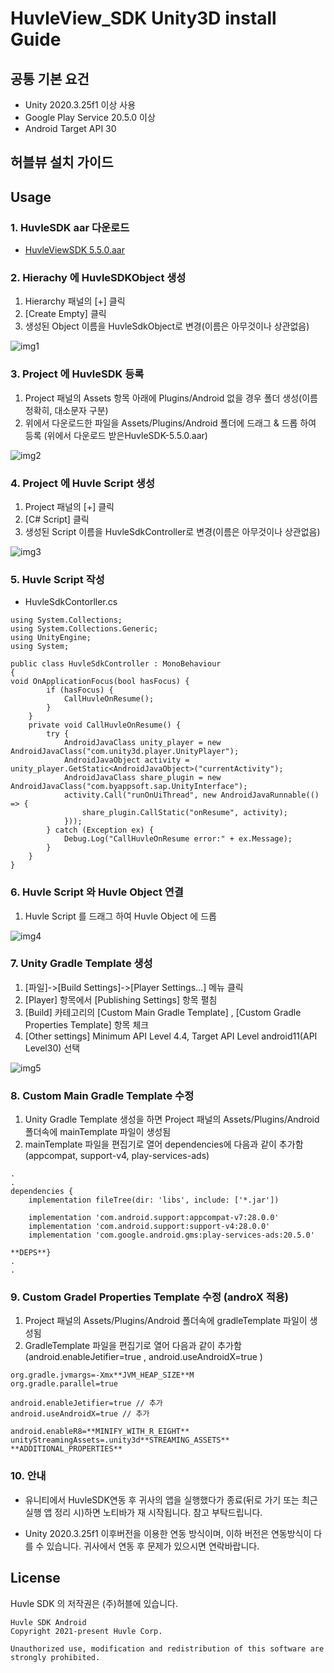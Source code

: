 # HuvleView_SDK Unity3D install Guide

## 공통 기본 요건
- Unity 2020.3.25f1 이상 사용
- Google Play Service 20.5.0 이상
- Android Target API 30

##  허블뷰 설치 가이드
## Usage
### 1. HuvleSDK aar 다운로드
- [HuvleViewSDK 5.5.0.aar](https://sdk.huvle.com/repository/internal/com/byappsoft/sap/HuvleSDK/5.5.0/HuvleSDK-5.5.0.aar)

### 2. Hierachy 에 HuvleSDKObject 생성

1. Hierarchy 패널의 [+] 클릭
2. [Create Empty] 클릭
3. 생성된 Object 이름을 HuvleSdkObject로 변경(이름은 아무것이나 상관없음) 

![img1](./img/img1.png)

### 3. Project 에 HuvleSDK 등록

1. Project 패널의 Assets 항목 아래에 Plugins/Android 없을 경우 폴더 생성(이름 정확히, 대소문자 구분)
2. 위에서 다운로드한 파일을 Assets/Plugins/Android 폴더에 드래그 & 드롭 하여 등록 (위에서 다운로드 받은HuvleSDK-5.5.0.aar)

![img2](./img/img2.png)

### 4. Project 에 Huvle Script 생성

1. Project 패널의 [+] 클릭
2. [C# Script] 클릭
3. 생성된 Script 이름을 HuvleSdkController로 변경(이름은 아무것이나 상관없음)

![img3](./img/img3.png)


### 5. Huvle Script 작성
- HuvleSdkContorller.cs
```
using System.Collections;
using System.Collections.Generic;
using UnityEngine;
using System;

public class HuvleSdkController : MonoBehaviour
{
void OnApplicationFocus(bool hasFocus) {
        if (hasFocus) {
            CallHuvleOnResume();
        }
    }
    private void CallHuvleOnResume() { 
        try {
            AndroidJavaClass unity_player = new AndroidJavaClass("com.unity3d.player.UnityPlayer"); 
            AndroidJavaObject activity = unity_player.GetStatic<AndroidJavaObject>("currentActivity"); 
            AndroidJavaClass share_plugin = new AndroidJavaClass("com.byappsoft.sap.UnityInterface"); 
            activity.Call("runOnUiThread", new AndroidJavaRunnable(() => {
                share_plugin.CallStatic("onResume", activity);
            })); 
        } catch (Exception ex) {
            Debug.Log("CallHuvleOnResume error:" + ex.Message); 
        }
    }
}
```

### 6. Huvle Script 와 Huvle Object 연결

1. Huvle Script 를 드래그 하여 Huvle Object 에 드롭

![img4](./img/img4.png)

### 7. Unity Gradle Template 생성
1. [파일]->[Build Settings]->[Player Settings…] 메뉴 클릭
2. [Player] 항목에서 [Publishing Settings] 항목 펼침
3. [Build] 카테고리의 [Custom Main Gradle Template] , [Custom Gradle Properties Template] 항목 체크 
4. [Other settings] Minimum API Level 4.4, Target API Level android11(API Level30) 선택

![img5](./img/img5.png)

### 8. Custom Main Gradle Template 수정
1. Unity Gradle Template 생성을 하면 Project 패널의 Assets/Plugins/Android 폴더속에 mainTemplate 파일이 생성됨
2. mainTemplate 파일을 편집기로 열어 dependencies에 다음과 같이 추가함(appcompat, support-v4, play-services-ads)

```
.
.
dependencies {
    implementation fileTree(dir: 'libs', include: ['*.jar'])

    implementation 'com.android.support:appcompat-v7:28.0.0'
    implementation 'com.android.support:support-v4:28.0.0'
    implementation 'com.google.android.gms:play-services-ads:20.5.0'

**DEPS**}
.
.
```

### 9. Custom Gradel Properties Template 수정 (androX 적용)
1. Project 패널의 Assets/Plugins/Android 폴더속에 gradleTemplate 파일이 생성됨
2. GradleTemplate 파일을 편집기로 열어 다음과 같이 추가함
(android.enableJetifier=true , android.useAndroidX=true  )

```
org.gradle.jvmargs=-Xmx**JVM_HEAP_SIZE**M
org.gradle.parallel=true

android.enableJetifier=true // 추가
android.useAndroidX=true // 추가

android.enableR8=**MINIFY_WITH_R_EIGHT**
unityStreamingAssets=.unity3d**STREAMING_ASSETS**
**ADDITIONAL_PROPERTIES**
```

### 10. 안내
- 유니티에서 HuvleSDK연동 후 귀사의 앱을 실행했다가 종료(뒤로 가기 또는 최근 실행 앱 정리 시)하면 노티바가 재 시작됩니다. 참고 부탁드립니다.

- Unity 2020.3.25f1 이후버전을 이용한 연동 방식이며, 이하 버전은 연동방식이 다를 수 있습니다. 귀사에서 연동 후 문제가 있으시면 연락바랍니다.

## License
Huvle SDK 의 저작권은 (주)허블에 있습니다.
```
Huvle SDK Android
Copyright 2021-present Huvle Corp.

Unauthorized use, modification and redistribution of this software are strongly prohibited.
```

